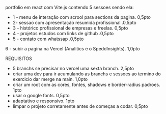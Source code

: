 portfolio em react com Vite.js contendo 5 sessoes sendo ela:
- 1 - menu de interação com scrool para sections da pagina. 0,5pto
- 2-  sessao com apresentação resumida profissional .0,5pto
- 3 - histórico profissional de empresas e freelas. 0,5pto
- 4 - projetos estudos com links de github .0,5pto
- 5 - contato com whatssap .0,5pto

6 - subir a pagina na Vercel (Analitics e o SpeddInsights). 1,0pto



REQUISITOS
- 5 branchs se precisar no vercel uma sexta branch. 2,5pto
- criar uma dev para ir acumulando as branchs e sessoes ao termino do exercicio dar merge na main. 1,0pto
- criar um root com as cores, fontes, shadows e border-radius padroes. 1pto
- usar o google fonts. 0,5pto
- adaptativo e responsivo. 1pto
- limpar o projeto corretamente antes de começas a codar. 0,5pto 